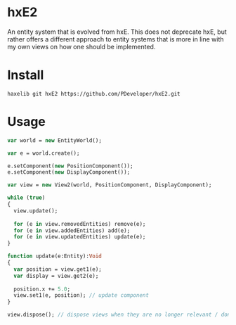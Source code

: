 # hxE2
An entity system that is evolved from hxE. This does not deprecate hxE, but rather offers a different approach to entity systems that is more in line with my own views on how one should be implemented.

# Install
`haxelib git hxE2 https://github.com/PDeveloper/hxE2.git`

# Usage
```haxe
var world = new EntityWorld();

var e = world.create();

e.setComponent(new PositionComponent());
e.setComponent(new DisplayComponent());

var view = new View2(world, PositionComponent, DisplayComponent);

while (true)
{
  view.update();
  
  for (e in view.removedEntities) remove(e);
  for (e in view.addedEntities) add(e);
  for (e in view.updatedEntities) update(e);
}

function update(e:Entity):Void
{
  var position = view.get1(e);
  var display = view.get2(e);
  
  position.x += 5.0;
  view.set1(e, position); // update component
}

view.dispose(); // dispose views when they are no longer relevant / don't need to receive updates
```
